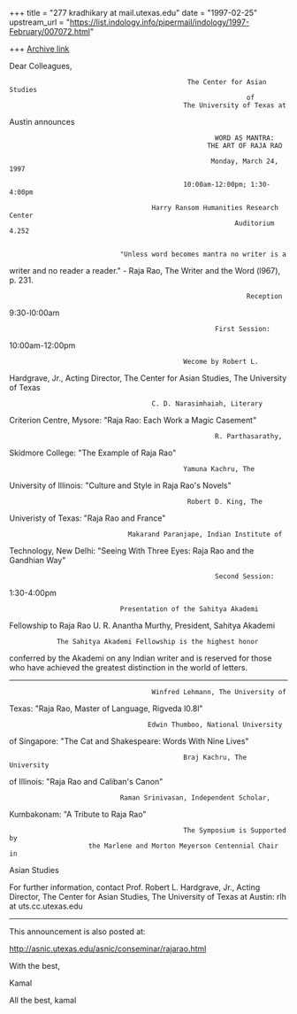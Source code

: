 +++
title = "277 kradhikary at mail.utexas.edu"
date = "1997-02-25"
upstream_url = "https://list.indology.info/pipermail/indology/1997-February/007072.html"

+++
[Archive link](https://list.indology.info/pipermail/indology/1997-February/007072.html)

Dear Colleagues,

                                                 The Center for Asian Studies
                                                                of
                                                The University of Texas at
Austin
                                                                announces

                                                        WORD AS MANTRA:
                                                      THE ART OF RAJA RAO

                                                       Monday, March 24, 1997

                                                10:00am-12:00pm; 1:30-4:00pm

                                        Harry Ransom Humanities Research Center
                                                             Auditorium 4.252


                                "Unless word becomes mantra no writer is a
writer and no reader a reader."
                                                - Raja Rao, The Writer and
the Word (l967), p. 231.


                                                                Reception
9:30-l0:00am

                                                        First Session:
10:00am-12:00pm

                                                Wecome by Robert L.
Hardgrave, Jr.,
                        Acting Director, The Center for Asian Studies, The
University of Texas

                                        C. D. Narasimhaiah, Literary
Criterion Centre, Mysore:
                                                        "Raja Rao: Each
Work a Magic Casement"

                                                        R. Parthasarathy,
Skidmore College:
                                                                "The
Example of Raja Rao"

                                                Yamuna Kachru, The
University of Illinois:
                                                "Culture and Style in Raja
Rao's Novels"

                                                 Robert D. King, The
Univeristy of Texas:
                                                        "Raja Rao and France"

                                  Makarand Paranjape, Indian Institute of
Technology, New Delhi:
                                       "Seeing With Three Eyes: Raja Rao
and the Gandhian Way"


                                                        Second Session:
1:30-4:00pm

                                Presentation of the Sahitya Akademi
Fellowship to Raja Rao
                                       U. R. Anantha Murthy, President,
Sahitya Akademi

                The Sahitya Akademi Fellowship is the highest honor
conferred by the
                        Akademi on any Indian writer and is reserved for
those who have
                                achieved the greatest distinction in the
world of letters.

*****

                                        Winfred Lehmann, The University of
Texas:
                                        "Raja Rao, Master of Language,
Rigveda l0.8l"

                                       Edwin Thumboo, National University
of Singapore:
                                       "The Cat and Shakespeare: Words With
Nine Lives"

                                                Braj Kachru, The University
of Illinois:
                                                        "Raja Rao and
Caliban's Canon"

                                Raman Srinivasan, Independent Scholar,
Kumbakonam:
                                                        "A Tribute to Raja Rao"

                                                The Symposium is Supported by
                        the Marlene and Morton Meyerson Centennial Chair in
Asian Studies


For further information, contact Prof. Robert L. Hardgrave, Jr., Acting
Director, The Center for Asian Studies, The University of Texas at Austin:
rlh at uts.cc.utexas.edu

***

This announcement is also posted at:


http://asnic.utexas.edu/asnic/conseminar/rajarao.html


With the best,

Kamal


All the best,
kamal






